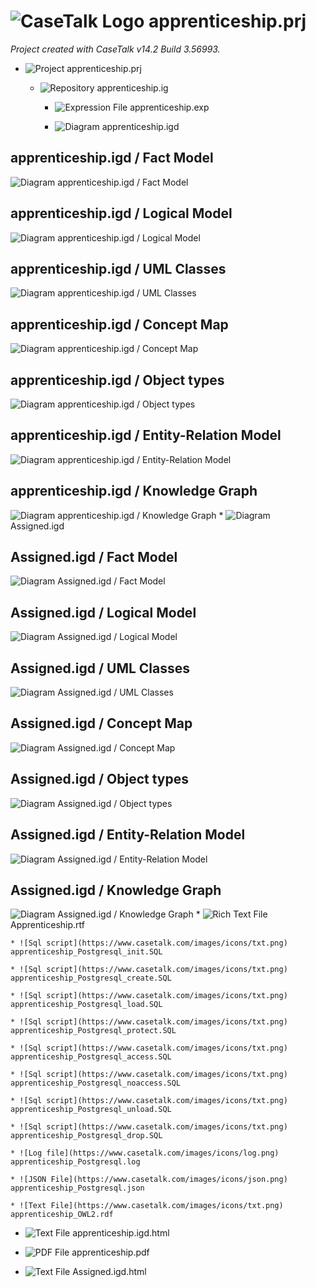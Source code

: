 ﻿# ![CaseTalk Logo](https://www.casetalk.com/images/icons/casetalk.png) apprenticeship.prj
*Project created with CaseTalk v14.2 Build 3.56993.*

* ![Project](https://www.casetalk.com/images/icons/prj.png) apprenticeship.prj

  * ![Repository](https://www.casetalk.com/images/icons/ig.png) apprenticeship.ig

    * ![Expression File](https://www.casetalk.com/images/icons/exp.png) apprenticeship.exp

    * ![Diagram](https://www.casetalk.com/images/icons/igd.png) apprenticeship.igd


## apprenticeship.igd / Fact Model

![Diagram apprenticeship.igd / Fact Model](apprenticeship.png)

## apprenticeship.igd / Logical Model

![Diagram apprenticeship.igd / Logical Model](apprenticeship.erd.png)

## apprenticeship.igd / UML Classes

![Diagram apprenticeship.igd / UML Classes](apprenticeship.uml.png)

## apprenticeship.igd / Concept Map

![Diagram apprenticeship.igd / Concept Map](apprenticeship.map.png)

## apprenticeship.igd / Object types

![Diagram apprenticeship.igd / Object types](apprenticeship.exp.png)

## apprenticeship.igd / Entity-Relation Model

![Diagram apprenticeship.igd / Entity-Relation Model](apprenticeship.er.png)

## apprenticeship.igd / Knowledge Graph

![Diagram apprenticeship.igd / Knowledge Graph](apprenticeship.kg.png)
    * ![Diagram](https://www.casetalk.com/images/icons/igd.png) Assigned.igd


## Assigned.igd / Fact Model

![Diagram Assigned.igd / Fact Model](Assigned.png)

## Assigned.igd / Logical Model

![Diagram Assigned.igd / Logical Model](Assigned.erd.png)

## Assigned.igd / UML Classes

![Diagram Assigned.igd / UML Classes](Assigned.uml.png)

## Assigned.igd / Concept Map

![Diagram Assigned.igd / Concept Map](Assigned.map.png)

## Assigned.igd / Object types

![Diagram Assigned.igd / Object types](Assigned.exp.png)

## Assigned.igd / Entity-Relation Model

![Diagram Assigned.igd / Entity-Relation Model](Assigned.er.png)

## Assigned.igd / Knowledge Graph

![Diagram Assigned.igd / Knowledge Graph](Assigned.kg.png)
    * ![Rich Text File](https://www.casetalk.com/images/icons/txt.png) Apprenticeship.rtf

    * ![Sql script](https://www.casetalk.com/images/icons/txt.png) apprenticeship_Postgresql_init.SQL

    * ![Sql script](https://www.casetalk.com/images/icons/txt.png) apprenticeship_Postgresql_create.SQL

    * ![Sql script](https://www.casetalk.com/images/icons/txt.png) apprenticeship_Postgresql_load.SQL

    * ![Sql script](https://www.casetalk.com/images/icons/txt.png) apprenticeship_Postgresql_protect.SQL

    * ![Sql script](https://www.casetalk.com/images/icons/txt.png) apprenticeship_Postgresql_access.SQL

    * ![Sql script](https://www.casetalk.com/images/icons/txt.png) apprenticeship_Postgresql_noaccess.SQL

    * ![Sql script](https://www.casetalk.com/images/icons/txt.png) apprenticeship_Postgresql_unload.SQL

    * ![Sql script](https://www.casetalk.com/images/icons/txt.png) apprenticeship_Postgresql_drop.SQL

    * ![Log file](https://www.casetalk.com/images/icons/log.png) apprenticeship_Postgresql.log

    * ![JSON File](https://www.casetalk.com/images/icons/json.png) apprenticeship_Postgresql.json

    * ![Text File](https://www.casetalk.com/images/icons/txt.png) apprenticeship_OWL2.rdf

  * ![Text File](https://www.casetalk.com/images/icons/txt.png) apprenticeship.igd.html

  * ![PDF File](https://www.casetalk.com/images/icons/txt.png) apprenticeship.pdf

  * ![Text File](https://www.casetalk.com/images/icons/txt.png) Assigned.igd.html

